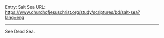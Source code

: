 Entry: Salt Sea
URL: https://www.churchofjesuschrist.org/study/scriptures/bd/salt-sea?lang=eng

---

See Dead Sea.

